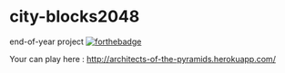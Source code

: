 # city-blocks2048
 end-of-year project 
[![forthebadge](https://forthebadge.com/images/badges/works-on-my-machine.svg)](https://forthebadge.com)

Your can play here : http://architects-of-the-pyramids.herokuapp.com/
